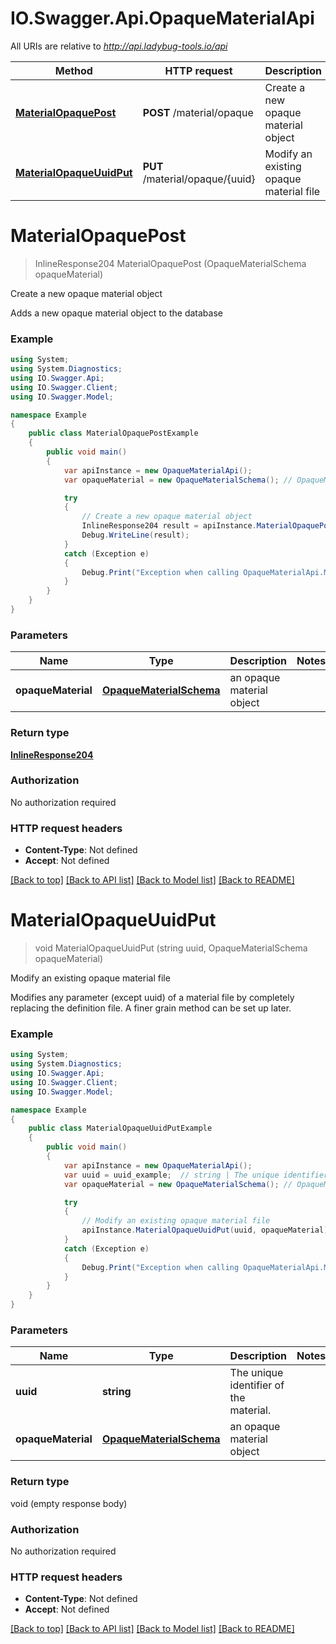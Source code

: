# IO.Swagger.Api.OpaqueMaterialApi

All URIs are relative to *http://api.ladybug-tools.io/api*

Method | HTTP request | Description
------------- | ------------- | -------------
[**MaterialOpaquePost**](OpaqueMaterialApi.md#materialopaquepost) | **POST** /material/opaque | Create a new opaque material object
[**MaterialOpaqueUuidPut**](OpaqueMaterialApi.md#materialopaqueuuidput) | **PUT** /material/opaque/{uuid} | Modify an existing opaque material file


<a name="materialopaquepost"></a>
# **MaterialOpaquePost**
> InlineResponse204 MaterialOpaquePost (OpaqueMaterialSchema opaqueMaterial)

Create a new opaque material object

Adds a new opaque material object to the database

### Example
```csharp
using System;
using System.Diagnostics;
using IO.Swagger.Api;
using IO.Swagger.Client;
using IO.Swagger.Model;

namespace Example
{
    public class MaterialOpaquePostExample
    {
        public void main()
        {
            var apiInstance = new OpaqueMaterialApi();
            var opaqueMaterial = new OpaqueMaterialSchema(); // OpaqueMaterialSchema | an opaque material object

            try
            {
                // Create a new opaque material object
                InlineResponse204 result = apiInstance.MaterialOpaquePost(opaqueMaterial);
                Debug.WriteLine(result);
            }
            catch (Exception e)
            {
                Debug.Print("Exception when calling OpaqueMaterialApi.MaterialOpaquePost: " + e.Message );
            }
        }
    }
}
```

### Parameters

Name | Type | Description  | Notes
------------- | ------------- | ------------- | -------------
 **opaqueMaterial** | [**OpaqueMaterialSchema**](OpaqueMaterialSchema.md)| an opaque material object | 

### Return type

[**InlineResponse204**](InlineResponse204.md)

### Authorization

No authorization required

### HTTP request headers

 - **Content-Type**: Not defined
 - **Accept**: Not defined

[[Back to top]](#) [[Back to API list]](../README.md#documentation-for-api-endpoints) [[Back to Model list]](../README.md#documentation-for-models) [[Back to README]](../README.md)

<a name="materialopaqueuuidput"></a>
# **MaterialOpaqueUuidPut**
> void MaterialOpaqueUuidPut (string uuid, OpaqueMaterialSchema opaqueMaterial)

Modify an existing opaque material file

Modifies any parameter (except uuid) of a material file by completely replacing the definition file. A finer grain method can be set up later.

### Example
```csharp
using System;
using System.Diagnostics;
using IO.Swagger.Api;
using IO.Swagger.Client;
using IO.Swagger.Model;

namespace Example
{
    public class MaterialOpaqueUuidPutExample
    {
        public void main()
        {
            var apiInstance = new OpaqueMaterialApi();
            var uuid = uuid_example;  // string | The unique identifier of the material.
            var opaqueMaterial = new OpaqueMaterialSchema(); // OpaqueMaterialSchema | an opaque material object

            try
            {
                // Modify an existing opaque material file
                apiInstance.MaterialOpaqueUuidPut(uuid, opaqueMaterial);
            }
            catch (Exception e)
            {
                Debug.Print("Exception when calling OpaqueMaterialApi.MaterialOpaqueUuidPut: " + e.Message );
            }
        }
    }
}
```

### Parameters

Name | Type | Description  | Notes
------------- | ------------- | ------------- | -------------
 **uuid** | **string**| The unique identifier of the material. | 
 **opaqueMaterial** | [**OpaqueMaterialSchema**](OpaqueMaterialSchema.md)| an opaque material object | 

### Return type

void (empty response body)

### Authorization

No authorization required

### HTTP request headers

 - **Content-Type**: Not defined
 - **Accept**: Not defined

[[Back to top]](#) [[Back to API list]](../README.md#documentation-for-api-endpoints) [[Back to Model list]](../README.md#documentation-for-models) [[Back to README]](../README.md)

